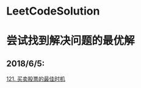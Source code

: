 # LeetCodeSolution
尝试找到解决问题的最优解
==
## 2018/6/5:<br> 
[121. 买卖股票的最佳时机](https://github.com/pythonnewbird/LeetCodeSolution/blob/master/6.5/121.%20%E4%B9%B0%E5%8D%96%E8%82%A1%E7%A5%A8%E7%9A%84%E6%9C%80%E4%BD%B3%E6%97%B6%E6%9C%BA.py)

